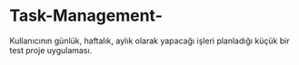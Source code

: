 # Task-Management-
Kullanıcının günlük, haftalık, aylık olarak yapacağı işleri planladığı küçük bir test proje uygulaması.
